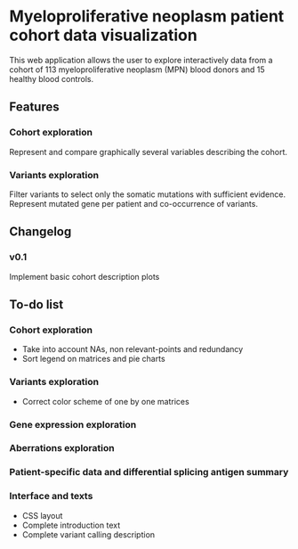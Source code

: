 # Myeloproliferative neoplasm patient cohort data visualization

This web application allows the user to explore interactively data from a cohort of 113 myeloproliferative neoplasm (MPN) blood donors and 15 healthy blood controls.


## Features

### Cohort exploration

Represent and compare graphically several variables describing the cohort.

### Variants exploration

Filter variants to select only the somatic mutations with sufficient evidence. Represent mutated gene per patient and co-occurrence of variants.


## Changelog

### v0.1

Implement basic cohort description plots


## To-do list

### Cohort exploration

* Take into account NAs, non relevant-points and redundancy
* Sort legend on matrices and pie charts

### Variants exploration

* Correct color scheme of one by one matrices

### Gene expression exploration

### Aberrations exploration

### Patient-specific data and differential splicing antigen summary

### Interface and texts

* CSS layout
* Complete introduction text
* Complete variant calling description
